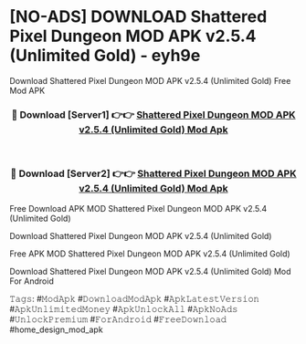 # [NO-ADS] DOWNLOAD Shattered Pixel Dungeon MOD APK v2.5.4 (Unlimited Gold) - eyh9e
Download Shattered Pixel Dungeon MOD APK v2.5.4 (Unlimited Gold) Free Mod APK

<div align="center">
<h3>🔴 Download [Server1] 👉👉 <a href="https://apk-comot.site?title=Shattered_Pixel_Dungeon_MOD_APK_v2.5.4_(Unlimited_Gold)">Shattered Pixel Dungeon MOD APK v2.5.4 (Unlimited Gold) Mod Apk</a></h3><br>

<h3>🔴 Download [Server2] 👉👉 <a href="https://apk-comot.site?title=Shattered_Pixel_Dungeon_MOD_APK_v2.5.4_(Unlimited_Gold)">Shattered Pixel Dungeon MOD APK v2.5.4 (Unlimited Gold) Mod Apk</a></h3>
</div>


Free Download APK MOD Shattered Pixel Dungeon MOD APK v2.5.4 (Unlimited Gold)

Download Shattered Pixel Dungeon MOD APK v2.5.4 (Unlimited Gold) 

Free APK MOD Shattered Pixel Dungeon MOD APK v2.5.4 (Unlimited Gold) 

Download Shattered Pixel Dungeon MOD APK v2.5.4 (Unlimited Gold) Mod For Android

𝚃𝚊𝚐𝚜: #𝙼𝚘𝚍𝙰𝚙𝚔 #𝙳𝚘𝚠𝚗𝚕𝚘𝚊𝚍𝙼𝚘𝚍𝙰𝚙𝚔 #𝙰𝚙𝚔𝙻𝚊𝚝𝚎𝚜𝚝𝚅𝚎𝚛𝚜𝚒𝚘𝚗 #𝙰𝚙𝚔𝚄𝚗𝚕𝚒𝚖𝚒𝚝𝚎𝚍𝙼𝚘𝚗𝚎𝚢 #𝙰𝚙𝚔𝚄𝚗𝚕𝚘𝚌𝚔𝙰𝚕𝚕 #𝙰𝚙𝚔𝙽𝚘𝙰𝚍𝚜 #𝚄𝚗𝚕𝚘𝚌𝚔𝙿𝚛𝚎𝚖𝚒𝚞𝚖 #𝙵𝚘𝚛𝙰𝚗𝚍𝚛𝚘𝚒𝚍 #𝙵𝚛𝚎𝚎𝙳𝚘𝚠𝚗𝚕𝚘𝚊𝚍 #home_design_mod_apk